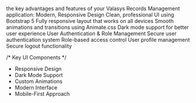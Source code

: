 the key advantages and features of your Valasys Records Management application:
Modern, Responsive Design
Clean, professional UI using Bootstrap 5
Fully responsive layout that works on all devices
Smooth animations and transitions using Animate.css
Dark mode support for better user experience
User Authentication & Role Management
Secure user authentication system
Role-based access control
User profile management
Secure logout functionality

/* Key UI Components */
- Responsive Design
- Dark Mode Support
- Custom Animations
- Modern Interface
- Mobile-First Approach